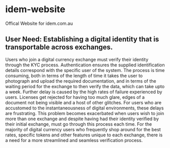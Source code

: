 # idem-website
Offical Website for idem.com.au

## User Need: Establishing a digital identity that is transportable across exchanges.

Users who join a digital currency exchange must verify their identity through the KYC process. Authentication ensures the supplied  identification details correspond with the specific user of the system. The process is time consuming, both in terms of the length of time it takes the user to photograph and upload the required documentation, and in terms of the waiting period for the exchange to then verify the data, which can take upto a week. Further delay is caused by the high rates of failure experienced by users. Licenses get rejected for having too much glare, edges of a document not being visible and a host of other glitches. For users who are accustomed to the instantaneousness of digital environments, these delays are frustrating. This problem becomes exacerbated when users wish to join more than one exchange and despite having had their identity verified by their initial exchange, must go through this process each time. For the majority of digital currency users who frequently shop around for the best rates, specific tokens and other features unique to each exchange, there is a need for a more streamlined and seamless  verification process.
